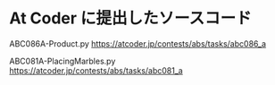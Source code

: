 # At Coder に提出したソースコード

ABC086A-Product.py
https://atcoder.jp/contests/abs/tasks/abc086_a

ABC081A-PlacingMarbles.py
https://atcoder.jp/contests/abs/tasks/abc081_a